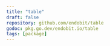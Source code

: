 ```yaml
---
title: "table"
draft: false
repository: github.com/endobit/table
godoc: pkg.go.dev/endobit.io/table
tags: [package]
---
```

